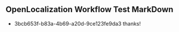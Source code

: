 ## OpenLocalization Workflow Test MarkDown
* 3bcb653f-b83a-4b69-a20d-9ce123fe9da3 thanks!

<!--HONumber=Jul16_HO3-->


